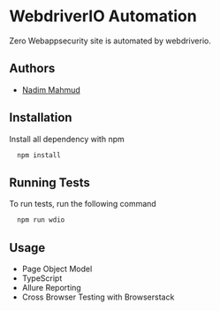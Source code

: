 
# WebdriverIO Automation

Zero Webappsecurity site is automated by webdriverio. 


## Authors

- [Nadim Mahmud](https://github.com/mdnadim4)


## Installation

Install all dependency with npm

```bash
  npm install
```
    
## Running Tests

To run tests, run the following command

```bash
  npm run wdio
```


## Usage

- Page Object Model
- TypeScript
- Allure Reporting
- Cross Browser Testing with Browserstack
